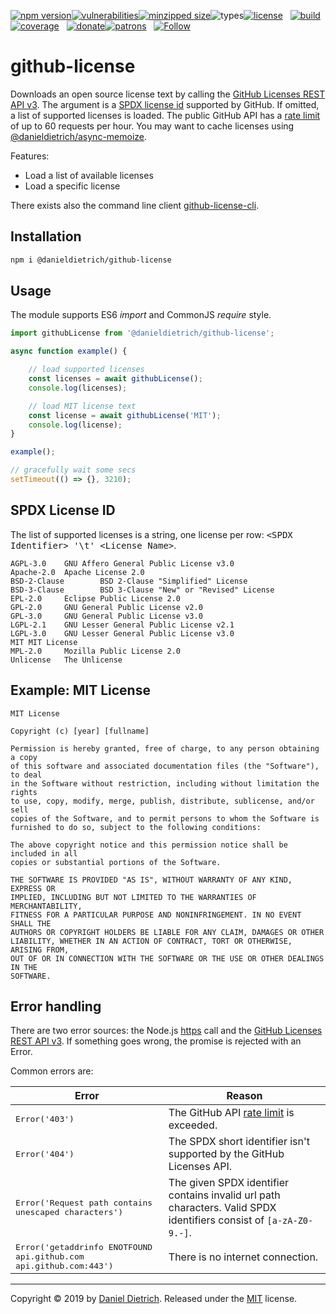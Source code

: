 [![npm version](https://img.shields.io/npm/v/@danieldietrich/github-license?logo=npm&style=flat-square)](https://www.npmjs.com/package/@danieldietrich/github-license/)[![vulnerabilities](https://img.shields.io/snyk/vulnerabilities/npm/@danieldietrich/github-license?style=flat-square)](https://snyk.io/test/npm/@danieldietrich/github-license)[![minzipped size](https://img.shields.io/bundlephobia/minzip/@danieldietrich/github-license?style=flat-square)](https://bundlephobia.com/result?p=@danieldietrich/github-license@latest)![types](https://img.shields.io/npm/types/typescript?style=flat-square)[![license](https://img.shields.io/github/license/danieldietrich/github-license?style=flat-square)](https://opensource.org/licenses/MIT/)
&nbsp;
[![build](https://img.shields.io/travis/danieldietrich/github-license?logo=github&style=flat-square)](https://travis-ci.org/danieldietrich/github-license/)[![coverage](https://img.shields.io/codecov/c/github/danieldietrich/github-license?style=flat-square)](https://codecov.io/gh/danieldietrich/github-license/)
&nbsp;
[![donate](https://img.shields.io/badge/Donate-PayPal-blue.svg?logo=paypal&style=flat-square)](https://paypal.me/danieldietrich13)[![patrons](https://img.shields.io/liberapay/patrons/danieldietrich?style=flat-square)](https://liberapay.com/danieldietrich/)
&nbsp;
[![Follow](https://img.shields.io/twitter/follow/danieldietrich?label=Follow&style=social)](https://twitter.com/danieldietrich/)

# github-license

Downloads an open source license text by calling the [GitHub Licenses REST API v3](https://developer.github.com/v3/licenses). The argument is a [SPDX license id](#spdx-license-id) supported by GitHub. If omitted, a list of supported licenses is loaded. The public GitHub API has a [rate limit](https://developer.github.com/v3/#rate-limiting) of up to 60 requests per hour. You may want to cache licenses using [@danieldietrich/async-memoize](https://www.npmjs.com/package/@danieldietrich/async-memoize).

Features:

* Load a list of available licenses
* Load a specific license

There exists also the command line client [github-license-cli](https://npmjs.com/@danieldietrich/github-license-cli).

## Installation

```bash
npm i @danieldietrich/github-license
```

## Usage

The module supports ES6 _import_ and CommonJS _require_ style.

```ts
import githubLicense from '@danieldietrich/github-license';

async function example() {

    // load supported licenses
    const licenses = await githubLicense();
    console.log(licenses);

    // load MIT license text
    const license = await githubLicense('MIT');
    console.log(license);
}

example();

// gracefully wait some secs
setTimeout(() => {}, 3210);
```

## SPDX License ID

The list of supported licenses is a string, one license per row: <tt>&lt;SPDX Identifier> '\t' &lt;License Name></tt>.

```
AGPL-3.0    GNU Affero General Public License v3.0
Apache-2.0  Apache License 2.0
BSD-2-Clause        BSD 2-Clause "Simplified" License
BSD-3-Clause        BSD 3-Clause "New" or "Revised" License
EPL-2.0     Eclipse Public License 2.0
GPL-2.0     GNU General Public License v2.0
GPL-3.0     GNU General Public License v3.0
LGPL-2.1    GNU Lesser General Public License v2.1
LGPL-3.0    GNU Lesser General Public License v3.0
MIT MIT License
MPL-2.0     Mozilla Public License 2.0
Unlicense   The Unlicense
```

## Example: MIT License

```
MIT License

Copyright (c) [year] [fullname]

Permission is hereby granted, free of charge, to any person obtaining a copy
of this software and associated documentation files (the "Software"), to deal
in the Software without restriction, including without limitation the rights
to use, copy, modify, merge, publish, distribute, sublicense, and/or sell
copies of the Software, and to permit persons to whom the Software is
furnished to do so, subject to the following conditions:

The above copyright notice and this permission notice shall be included in all
copies or substantial portions of the Software.

THE SOFTWARE IS PROVIDED "AS IS", WITHOUT WARRANTY OF ANY KIND, EXPRESS OR
IMPLIED, INCLUDING BUT NOT LIMITED TO THE WARRANTIES OF MERCHANTABILITY,
FITNESS FOR A PARTICULAR PURPOSE AND NONINFRINGEMENT. IN NO EVENT SHALL THE
AUTHORS OR COPYRIGHT HOLDERS BE LIABLE FOR ANY CLAIM, DAMAGES OR OTHER
LIABILITY, WHETHER IN AN ACTION OF CONTRACT, TORT OR OTHERWISE, ARISING FROM,
OUT OF OR IN CONNECTION WITH THE SOFTWARE OR THE USE OR OTHER DEALINGS IN THE
SOFTWARE.
```

## Error handling

There are two error sources: the Node.js [https](https://nodejs.org/api/https.html) call and the [GitHub Licenses REST API v3](https://developer.github.com/v3/licenses/). If something goes wrong, the promise is rejected with an Error.

Common errors are:

| Error | Reason |
| --- | --- |
| <tt>Error('403')</tt> | The GitHub API [rate limit](https://developer.github.com/v3/#rate-limiting) is exceeded. |
| <tt>Error('404')</tt> | The SPDX short identifier isn't supported by the GitHub Licenses API. |
| <tt>Error('Request path contains unescaped characters')</tt> | The given SPDX identifier contains invalid url path characters. Valid SPDX identifiers consist of `[a-zA-Z0-9.-]`. |
| <tt>Error('getaddrinfo ENOTFOUND api.github.com api.github.com:443')</tt> | There is no internet connection. |

---

Copyright &copy; 2019 by [Daniel Dietrich](cafebab3@gmail.com). Released under the [MIT](https://opensource.org/licenses/MIT/) license.
